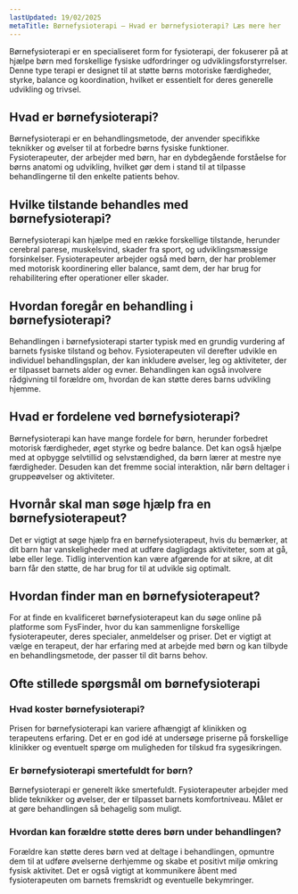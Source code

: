 ```yaml
---
lastUpdated: 19/02/2025
metaTitle: Børnefysioterapi – Hvad er børnefysioterapi? Læs mere her
---
```


Børnefysioterapi er en specialiseret form for fysioterapi, der fokuserer på at hjælpe børn med forskellige fysiske udfordringer og udviklingsforstyrrelser. Denne type terapi er designet til at støtte børns motoriske færdigheder, styrke, balance og koordination, hvilket er essentielt for deres generelle udvikling og trivsel.

## Hvad er børnefysioterapi?

Børnefysioterapi er en behandlingsmetode, der anvender specifikke teknikker og øvelser til at forbedre børns fysiske funktioner. Fysioterapeuter, der arbejder med børn, har en dybdegående forståelse for børns anatomi og udvikling, hvilket gør dem i stand til at tilpasse behandlingerne til den enkelte patients behov.

## Hvilke tilstande behandles med børnefysioterapi?

Børnefysioterapi kan hjælpe med en række forskellige tilstande, herunder cerebral parese, muskelsvind, skader fra sport, og udviklingsmæssige forsinkelser. Fysioterapeuter arbejder også med børn, der har problemer med motorisk koordinering eller balance, samt dem, der har brug for rehabilitering efter operationer eller skader.

## Hvordan foregår en behandling i børnefysioterapi?

Behandlingen i børnefysioterapi starter typisk med en grundig vurdering af barnets fysiske tilstand og behov. Fysioterapeuten vil derefter udvikle en individuel behandlingsplan, der kan inkludere øvelser, leg og aktiviteter, der er tilpasset barnets alder og evner. Behandlingen kan også involvere rådgivning til forældre om, hvordan de kan støtte deres barns udvikling hjemme.

## Hvad er fordelene ved børnefysioterapi?

Børnefysioterapi kan have mange fordele for børn, herunder forbedret motorisk færdigheder, øget styrke og bedre balance. Det kan også hjælpe med at opbygge selvtillid og selvstændighed, da børn lærer at mestre nye færdigheder. Desuden kan det fremme social interaktion, når børn deltager i gruppeøvelser og aktiviteter.

## Hvornår skal man søge hjælp fra en børnefysioterapeut?

Det er vigtigt at søge hjælp fra en børnefysioterapeut, hvis du bemærker, at dit barn har vanskeligheder med at udføre dagligdags aktiviteter, som at gå, løbe eller lege. Tidlig intervention kan være afgørende for at sikre, at dit barn får den støtte, de har brug for til at udvikle sig optimalt.

## Hvordan finder man en børnefysioterapeut?

For at finde en kvalificeret børnefysioterapeut kan du søge online på platforme som FysFinder, hvor du kan sammenligne forskellige fysioterapeuter, deres specialer, anmeldelser og priser. Det er vigtigt at vælge en terapeut, der har erfaring med at arbejde med børn og kan tilbyde en behandlingsmetode, der passer til dit barns behov.

## Ofte stillede spørgsmål om børnefysioterapi

### Hvad koster børnefysioterapi?

Prisen for børnefysioterapi kan variere afhængigt af klinikken og terapeutens erfaring. Det er en god idé at undersøge priserne på forskellige klinikker og eventuelt spørge om muligheden for tilskud fra sygesikringen.

### Er børnefysioterapi smertefuldt for børn?

Børnefysioterapi er generelt ikke smertefuldt. Fysioterapeuter arbejder med blide teknikker og øvelser, der er tilpasset barnets komfortniveau. Målet er at gøre behandlingen så behagelig som muligt.

### Hvordan kan forældre støtte deres børn under behandlingen?

Forældre kan støtte deres børn ved at deltage i behandlingen, opmuntre dem til at udføre øvelserne derhjemme og skabe et positivt miljø omkring fysisk aktivitet. Det er også vigtigt at kommunikere åbent med fysioterapeuten om barnets fremskridt og eventuelle bekymringer.
